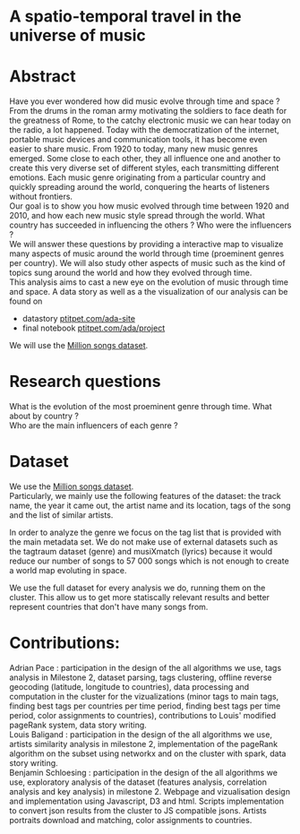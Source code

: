 # A spatio-temporal travel in the universe of music

# Abstract
Have you ever wondered how did music evolve through time and space ? From the drums in the roman army motivating the soldiers to face death for the greatness of Rome, to the catchy electronic music we can hear today on the radio, a lot happened. Today with the democratization of the internet, portable music devices and communication tools, it has become even easier to share music. From 1920 to today, many new music genres emerged. Some close to each other, they all influence one and another to create this very diverse set of different styles, each transmitting different emotions. Each music genre originating from a particular country and quickly spreading around the world, conquering the hearts of listeners without frontiers.   
Our goal is to show you how music evolved through time between 1920 and 2010, and how each new music style spread through the world. What country has succeeded in influencing the others ? Who were the influencers ?   
We will answer these questions by providing a interactive map to visualize many aspects of music around the world through time (proeminent genres per country). We will also study other aspects of music such as the kind of topics sung around the world and how they evolved through time.  
This analysis aims to cast a new eye on the evolution of music through time and space. A data story as well as a the visualization of our analysis can be found on
* datastory [ptitpet.com/ada-site](dindon.cool/ada-site)  
* final notebook [ptitpet.com/ada/project](dindon.cool/ada/project)  

We will use the [Million songs dataset](https://labrosa.ee.columbia.edu/millionsong/).


# Research questions


What is the evolution of the most proeminent genre through time. What about by country ?   
Who are the main influencers of each genre ?    

# Dataset

We use the [Million songs dataset](https://labrosa.ee.columbia.edu/millionsong/).  
Particularly, we mainly use the following features of the dataset: the track name, the year it came out, the artist name and its location, tags of the song and the list of similar artists.  

In order to analyze the genre we focus on the tag list that is provided with the main metadata set. We do not make use of  external datasets such as the tagtraum dataset (genre) and musiXmatch (lyrics) because it would reduce our number of songs to 57 000 songs which is not enough to create a world map evoluting in space.

We use the full dataset for every analysis we do, running them on the cluster. This allow us to get more statiscally relevant results and better represent countries that don't have many songs from.


# Contributions:
Adrian Pace : participation in the design of the all algorithms we use, tags analysis in Milestone 2, dataset parsing, tags clustering, offline reverse geocoding (latitude, longitude to countries), data processing and computation in the cluster for the vizualizations (minor tags to main tags, finding best tags per countries per time period, finding best tags per time period, color assignments to countries), contributions to Louis' modified pageRank system, data story writing.  
Louis Baligand : participation in the design of the all algorithms we use, artists similarity analysis in milestone 2, implementation of the pageRank algorithm on the subset using networkx and on the cluster with spark, data story writing.  
Benjamin Schloesing : participation in the design of the all algorithms we use, exploratory analysis of the dataset (features analysis, correlation analysis and key analysis) in milestone 2. Webpage and vizualisation design and implementation using Javascript, D3 and html. Scripts implementation to convert json results from the cluster to JS compatible jsons. Artists portraits download and matching, color assignments to countries.  
